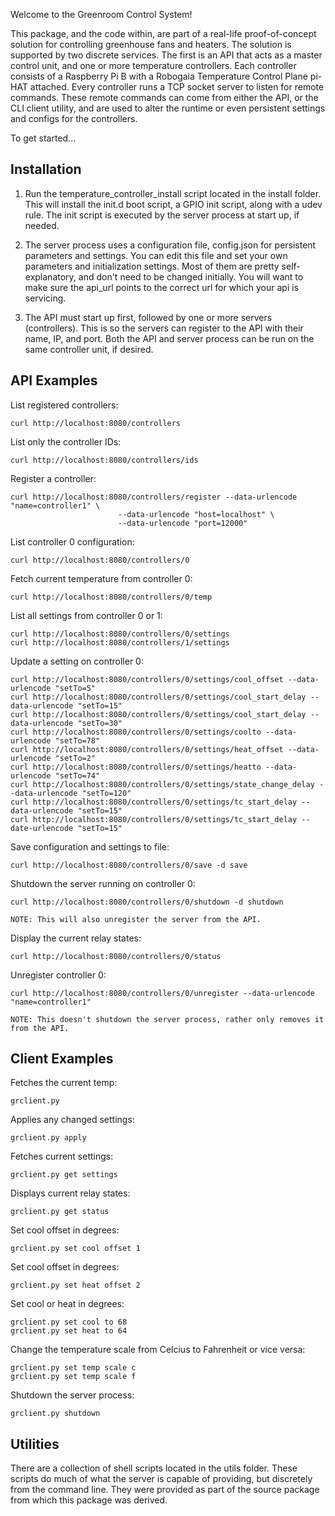 Welcome to the Greenroom Control System!

This package, and the code within, are part of a real-life proof-of-concept solution for controlling greenhouse fans and heaters.
The solution is supported by two discrete services. The first is an API that acts as a master control unit, and one or more temperature controllers.
Each controller consists of a Raspberry Pi B with a Robogaia Temperature Control Plane pi-HAT attached. Every controller runs a TCP socket server to listen for remote commands.
These remote commands can come from either the API, or the CLI client utility, and are used to alter the runtime or even persistent settings and configs for the controllers.

To get started...

Installation
------------
1. Run the temperature_controller_install script located in the install folder. This will install the init.d boot script, a GPIO init script, along with a udev rule. The init script is executed by the server process at start up, if needed.

2. The server process uses a configuration file, config.json for persistent parameters and settings. You can edit this file and set your own parameters and initialization settings. Most of them are pretty self-explanatory, and don't need to be changed initially. You will want to make sure the api_url points to the correct url for which your api is servicing.

3. The API must start up first, followed by one or more servers (controllers). This is so the servers can register to the API with their name, IP, and port. Both the API and server process can be run on the same controller unit, if desired.


API Examples
------------

List registered controllers:

	curl http://localhost:8080/controllers

List only the controller IDs:

	curl http://localhost:8080/controllers/ids

Register a controller:

	curl http://localhost:8080/controllers/register --data-urlencode "name=controller1" \
							--data-urlencode "host=localhost" \
							--data-urlencode "port=12000"
List controller 0 configuration:

	curl http://localhost:8080/controllers/0

Fetch current temperature from controller 0:

	curl http://localhost:8080/controllers/0/temp

List all settings from controller 0 or 1:

	curl http://localhost:8080/controllers/0/settings
	curl http://localhost:8080/controllers/1/settings

Update a setting on controller 0:

	curl http://localhost:8080/controllers/0/settings/cool_offset --data-urlencode "setTo=5"
	curl http://localhost:8080/controllers/0/settings/cool_start_delay --data-urlencode "setTo=15"
	curl http://localhost:8080/controllers/0/settings/cool_start_delay --data-urlencode "setTo=30"
	curl http://localhost:8080/controllers/0/settings/coolto --data-urlencode "setTo=78"
	curl http://localhost:8080/controllers/0/settings/heat_offset --data-urlencode "setTo=2"
	curl http://localhost:8080/controllers/0/settings/heatto --data-urlencode "setTo=74"
	curl http://localhost:8080/controllers/0/settings/state_change_delay --data-urlencode "setTo=120"
	curl http://localhost:8080/controllers/0/settings/tc_start_delay --data-urlencode "setTo=15"
	curl http://localhost:8080/controllers/0/settings/tc_start_delay --date-urlencode "setTo=15"

Save configuration and settings to file:

	curl http://localhost:8080/controllers/0/save -d save 

Shutdown the server running on controller 0:

	curl http://localhost:8080/controllers/0/shutdown -d shutdown

	NOTE: This will also unregister the server from the API.

Display the current relay states:

	curl http://localhost:8080/controllers/0/status

Unregister controller 0:

	curl http://localhost:8080/controllers/0/unregister --data-urlencode "name=controller1"

	NOTE: This doesn't shutdown the server process, rather only removes it from the API.


Client Examples
---------------

Fetches the current temp:

	grclient.py 

Applies any changed settings:

	grclient.py apply

Fetches current settings:

	grclient.py get settings

Displays current relay states:

	grclient.py get status

Set cool offset in degrees:

	grclient.py set cool offset 1

Set cool offset in degrees:

	grclient.py set heat offset 2

Set cool or heat in degrees:

	grclient.py set cool to 68
	grclient.py set heat to 64

Change the temperature scale from Celcius to Fahrenheit or vice versa:

	grclient.py set temp scale c
	grclient.py set temp scale f

Shutdown the server process:

	grclient.py shutdown


Utilities
---------

There are a collection of shell scripts located in the utils folder. These scripts do much of what the server is capable of providing, but discretely from the command line. They were provided as part of the source package from which this package was derived.
